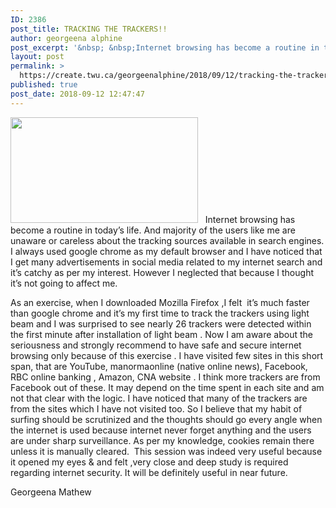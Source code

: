 ```yaml
---
ID: 2386
post_title: TRACKING THE TRACKERS!!
author: georgeena alphine
post_excerpt: '&nbsp; &nbsp;Internet browsing has become a routine in today&rsquo;s life. And majority of the users like me are unaware or careless about the tracking sources available in search engines. I always used google chrome as my default browser and I have noticed that I get many advertisements in social media related to my internet search [&hellip;]'
layout: post
permalink: >
  https://create.twu.ca/georgeenalphine/2018/09/12/tracking-the-trackers/
published: true
post_date: 2018-09-12 12:47:47
---
```

<p dir="auto" style="text-align: left"><img class="alignnone size-medium wp-image-71" src="http://create.twu.ca/georgeenalphine/files/2018/09/2018-09-12-300x169.png" alt="" width="300" height="169" srcset="https://create.twu.ca/georgeenalphine/files/2018/09/2018-09-12-300x169.png 300w, https://create.twu.ca/georgeenalphine/files/2018/09/2018-09-12-768x432.png 768w, https://create.twu.ca/georgeenalphine/files/2018/09/2018-09-12-1024x576.png 1024w, https://create.twu.ca/georgeenalphine/files/2018/09/2018-09-12-676x380.png 676w" sizes="(max-width: 300px) 100vw, 300px" />   Internet browsing has become a routine in today’s life. And majority of the users like me are unaware or careless about the tracking sources available in search engines. I always used google chrome as my default browser and I have noticed that I get many advertisements in social media related to my internet search and it&#8217;s catchy as per my interest. However I neglected that because I thought it’s not going to affect me.</p>

<p dir="auto" style="text-align: left">As an exercise, when I downloaded Mozilla Firefox ,I felt  it’s much faster than google chrome and it’s my first time to track the trackers using light beam and I was surprised to see nearly 26 trackers were detected within the first minute after installation of light beam . Now I am aware about the seriousness and strongly recommend to have safe and secure internet browsing only because of this exercise . I have visited few sites in this short span, that are YouTube, manormaonline (native online news), Facebook, RBC online banking , Amazon, CNA website . I think more trackers are from Facebook out of these. It may depend on the time spent in each site and am not that clear with the logic. I have noticed that many of the trackers are from the sites which I have not visited too. So I believe that my habit of surfing should be scrutinized and the thoughts should go every angle when the internet is used because internet never forget anything and the users are under sharp surveillance. As per my knowledge, cookies remain there unless it is manually cleared.  This session was indeed very useful because it opened my eyes &amp; and felt ,very close and deep study is required regarding internet security. It will be definitely useful in near future.</p>

<p dir="auto" style="text-align: left">Georgeena Mathew</p>
